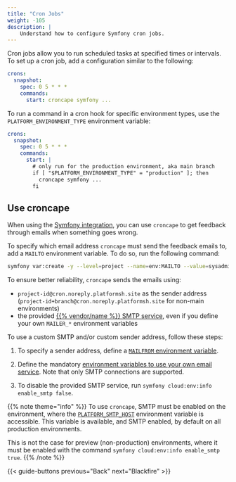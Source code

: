 ```yaml
---
title: "Cron Jobs"
weight: -105
description: |
    Understand how to configure Symfony cron jobs.
---
```


Cron jobs allow you to run scheduled tasks at specified times or intervals.
To set up a cron job, add a configuration similar to the following:

```yaml {configFile="app"}
crons:
  snapshot:
    spec: 0 5 * * *
    commands:
      start: croncape symfony ...
```

To run a command in a cron hook for specific environment types,
use the `PLATFORM_ENVIRONMENT_TYPE` environment variable:

```yaml {configFile="app"}
crons:
  snapshot:
    spec: 0 5 * * *
    commands:
      start: |
        # only run for the production environment, aka main branch
        if [ "$PLATFORM_ENVIRONMENT_TYPE" = "production" ]; then
          croncape symfony ...
        fi
```

## Use croncape

When using the [Symfony integration](/guides/symfony/integration),
you can use `croncape` to get feedback through emails when something goes wrong.

To specify which email address `croncape` must send the feedback emails to,
add a `MAILTO` environment variable.
To do so, run the following command:

```bash
symfony var:create -y --level=project --name=env:MAILTO --value=sysadmin@example.com
```

To ensure better reliability, `croncape` sends the emails using:

- `project-id@cron.noreply.platformsh.site` as the sender address (`project-id+branch@cron.noreply.platformsh.site` for non-main environments)
- the provided [{{% vendor/name %}} SMTP service](/guides/symfony/environment-variables.md#emails), even if you define your own `MAILER_*` environment variables

To use a custom SMTP and/or custom sender address, follow these steps:

1. To specify a sender address, define a [`MAILFROM` environment variable](/guides/symfony/environment-variables.md#symfony-environment-variables).

2. Define the mandatory [environment variables to use your own email service](/guides/symfony/environment-variables.md#emails).
   Note that only SMTP connections are supported.

3. To disable the provided SMTP service, run `symfony cloud:env:info enable_smtp false`.

{{% note theme="info" %}}
To use `croncape`, SMTP must be enabled on the environment, where the [`PLATFORM_SMTP_HOST`](/development/variables/use-variables.md#use-provided-variables) environment variable is accessible.
This variable is available, and SMTP enabled, by default on all production environments.

This is not the case for preview (non-production) environments, where it must be enabled with the command `symfony cloud:env:info enable_smtp true`.
{{% /note %}}

{{< guide-buttons previous="Back" next="Blackfire" >}}
